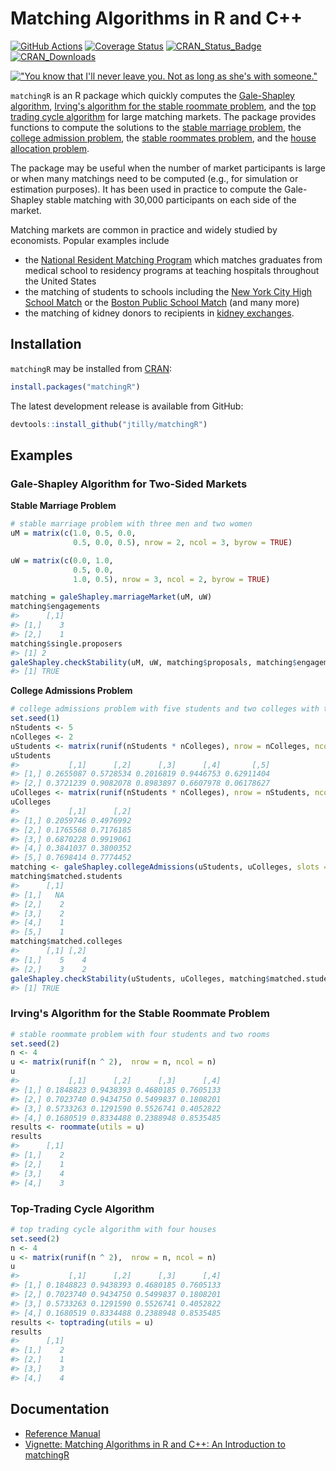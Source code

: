 Matching Algorithms in R and C++
===============
[![GitHub Actions](https://github.com/jtilly/matchingR/workflows/Test%20Package/badge.svg)](https://github.com/jtilly/matchingR/actions)
[![Coverage Status](https://coveralls.io/repos/jtilly/matchingR/badge.svg?branch=master)](https://coveralls.io/github/jtilly/matchingR)
[![CRAN_Status_Badge](https://www.r-pkg.org/badges/version/matchingR)](https://cran.r-project.org/package=matchingR)
[![CRAN_Downloads](https://cranlogs.r-pkg.org/badges/grand-total/matchingR?color=brightgreen)](https://cran.r-project.org/package=matchingR)


[!["You know that I'll never leave you. Not as long as she's with someone."](https://imgs.xkcd.com/comics/all_the_girls.png)](https://xkcd.com/770/ "You know that I'll never leave you. Not as long as she's with someone.")


`matchingR` is an R package which quickly computes the [Gale-Shapley algorithm](https://www.jstor.org/stable/2312726), [Irving's algorithm for the stable roommate problem](https://www.sciencedirect.com/science/article/pii/0196677485900331/), and the [top trading cycle algorithm](https://www.sciencedirect.com/science/article/abs/pii/0304406874900330/) for large matching markets. The package provides functions to compute the solutions to the
  [stable marriage problem](https://en.wikipedia.org/wiki/Stable_matching), the
  [college admission problem](https://en.wikipedia.org/wiki/Hospital_resident), the
  [stable roommates problem](https://en.wikipedia.org/wiki/Stable_roommates_problem), and the
  [house allocation problem](https://web.stanford.edu/~niederle/HouseAllocation.pdf).

The package may be useful when the number of market participants is large or when many matchings need to be computed (e.g., for simulation or estimation purposes). It has been used in practice to compute the Gale-Shapley stable matching with 30,000 participants on each side of the market.

Matching markets are common in practice and widely studied by economists. Popular examples include

 * the [National Resident Matching Program](https://www.nrmp.org/) which matches graduates from medical school to residency programs at teaching hospitals throughout the United States
 * the matching of students to schools including the [New York City High School Match](https://www.jstor.org/stable/4132848) or the [Boston Public School Match](https://www.jstor.org/stable/4132849) (and many more)
 * the matching of kidney donors to recipients in [kidney exchanges](https://www.jstor.org/stable/4132851).

Installation
------------

`matchingR` may be installed from [CRAN](https://cran.r-project.org/package=matchingR):
```r
install.packages("matchingR")
```
The latest development release is available from GitHub:
```r
devtools::install_github("jtilly/matchingR")
```

## Examples

### Gale-Shapley Algorithm for Two-Sided Markets

**Stable Marriage Problem**
```r
# stable marriage problem with three men and two women
uM = matrix(c(1.0, 0.5, 0.0,
              0.5, 0.0, 0.5), nrow = 2, ncol = 3, byrow = TRUE)

uW = matrix(c(0.0, 1.0,
              0.5, 0.0,
              1.0, 0.5), nrow = 3, ncol = 2, byrow = TRUE)

matching = galeShapley.marriageMarket(uM, uW)
matching$engagements
#>      [,1]
#> [1,]    3
#> [2,]    1
matching$single.proposers
#> [1] 2
galeShapley.checkStability(uM, uW, matching$proposals, matching$engagements)
#> [1] TRUE
```

**College Admissions Problem**
```r
# college admissions problem with five students and two colleges with two slots each
set.seed(1)
nStudents <- 5
nColleges <- 2
uStudents <- matrix(runif(nStudents * nColleges), nrow = nColleges, ncol = nStudents)
uStudents
#>           [,1]      [,2]      [,3]      [,4]       [,5]
#> [1,] 0.2655087 0.5728534 0.2016819 0.9446753 0.62911404
#> [2,] 0.3721239 0.9082078 0.8983897 0.6607978 0.06178627
uColleges <- matrix(runif(nStudents * nColleges), nrow = nStudents, ncol = nColleges)
uColleges
#>           [,1]      [,2]
#> [1,] 0.2059746 0.4976992
#> [2,] 0.1765568 0.7176185
#> [3,] 0.6870228 0.9919061
#> [4,] 0.3841037 0.3800352
#> [5,] 0.7698414 0.7774452
matching <- galeShapley.collegeAdmissions(uStudents, uColleges, slots = c(2, 2))
matching$matched.students
#>      [,1]
#> [1,]   NA
#> [2,]    2
#> [3,]    2
#> [4,]    1
#> [5,]    1
matching$matched.colleges
#>      [,1] [,2]
#> [1,]    5    4
#> [2,]    3    2
galeShapley.checkStability(uStudents, uColleges, matching$matched.students, matching$matched.colleges)
#> [1] TRUE
```

### Irving's Algorithm for the Stable Roommate Problem
```r
# stable roommate problem with four students and two rooms
set.seed(2)
n <- 4
u <- matrix(runif(n ^ 2),  nrow = n, ncol = n)
u
#>           [,1]      [,2]      [,3]      [,4]
#> [1,] 0.1848823 0.9438393 0.4680185 0.7605133
#> [2,] 0.7023740 0.9434750 0.5499837 0.1808201
#> [3,] 0.5733263 0.1291590 0.5526741 0.4052822
#> [4,] 0.1680519 0.8334488 0.2388948 0.8535485
results <- roommate(utils = u)
results
#>      [,1]
#> [1,]    2
#> [2,]    1
#> [3,]    4
#> [4,]    3
```

### Top-Trading Cycle Algorithm
```r
# top trading cycle algorithm with four houses
set.seed(2)
n <- 4
u <- matrix(runif(n ^ 2),  nrow = n, ncol = n)
u
#>           [,1]      [,2]      [,3]      [,4]
#> [1,] 0.1848823 0.9438393 0.4680185 0.7605133
#> [2,] 0.7023740 0.9434750 0.5499837 0.1808201
#> [3,] 0.5733263 0.1291590 0.5526741 0.4052822
#> [4,] 0.1680519 0.8334488 0.2388948 0.8535485
results <- toptrading(utils = u)
results
#>      [,1]
#> [1,]    2
#> [2,]    1
#> [3,]    3
#> [4,]    4
```

## Documentation
* [Reference Manual](https://jtilly.io/matchingR/matchingR.pdf "Matching Algorithms in R and C++: Reference Manual")
* [Vignette: Matching Algorithms in R and C++: An Introduction to matchingR](https://jtilly.io/matchingR/vignettes/matchingR-intro.html "Matching Algorithms in R and C++: An Introduction to matchingR")
